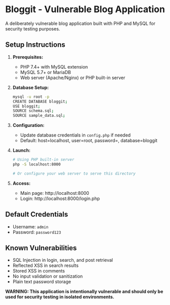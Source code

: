# Bloggit - Vulnerable Blog Application

A deliberately vulnerable blog application built with PHP and MySQL for security testing purposes.

## Setup Instructions

1. **Prerequisites:**
   - PHP 7.4+ with MySQL extension
   - MySQL 5.7+ or MariaDB
   - Web server (Apache/Nginx) or PHP built-in server

2. **Database Setup:**
   ```bash
   mysql -u root -p
   CREATE DATABASE bloggit;
   USE bloggit;
   SOURCE schema.sql;
   SOURCE sample_data.sql;
   ```

3. **Configuration:**
   - Update database credentials in `config.php` if needed
   - Default: host=localhost, user=root, password=, database=bloggit

4. **Launch:**
   ```bash
   # Using PHP built-in server
   php -S localhost:8000
   
   # Or configure your web server to serve this directory
   ```

5. **Access:**
   - Main page: http://localhost:8000
   - Login: http://localhost:8000/login.php

## Default Credentials
- Username: `admin`
- Password: `password123`

## Known Vulnerabilities
- SQL Injection in login, search, and post retrieval
- Reflected XSS in search results
- Stored XSS in comments
- No input validation or sanitization
- Plain text password storage

**WARNING: This application is intentionally vulnerable and should only be used for security testing in isolated environments.**
